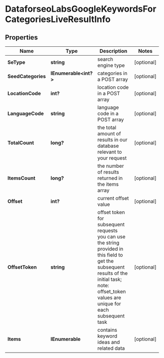 # DataforseoLabsGoogleKeywordsForCategoriesLiveResultInfo


## Properties

| Name | Type | Description | Notes |
|------------ | ------------- | ------------- | -------------|
**SeType** | **string** | search engine type |[optional]|
**SeedCategories** | **IEnumerable<int?>** | categories in a POST array |[optional]|
**LocationCode** | **int?** | location code in a POST array |[optional]|
**LanguageCode** | **string** | language code in a POST array |[optional]|
**TotalCount** | **long?** | the total amount of results in our database relevant to your request |[optional]|
**ItemsCount** | **long?** | the number of results returned in the items array |[optional]|
**Offset** | **int?** | current offset value |[optional]|
**OffsetToken** | **string** | offset token for subsequent requests<br>you can use the string provided in this field to get the subsequent results of the initial task;<br>note: offset_token values are unique for each subsequent task |[optional]|
**Items** | **IEnumerable<KeywordDataInfo>** | contains keyword ideas and related data |[optional]|